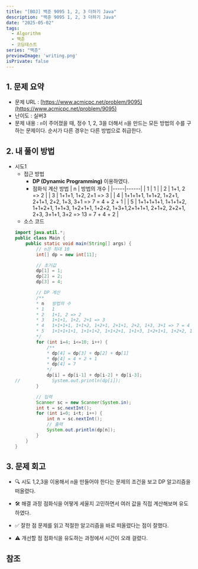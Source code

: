 ```yaml
---
title: "[BOJ] 백준 9095 1, 2, 3 더하기 Java"
description: "백준 9095 1, 2, 3 더하기 Java"
date: "2025-05-02"
tags:
  - Algorithm
  - 백준
  - 코딩테스트
series: "백준"
previewImage: 'writing.png'
isPrivate: false
---
```


## 1. 문제 요약
+ 문제 URL : [https://www.acmicpc.net/problem/9095](https://www.acmicpc.net/problem/9095)
+ 난이도 : 실버3
+ 문제 내용 :  `n`이 주어졌을 때, 정수 1, 2, 3을 더해서 `n`을 만드는 모든 방법의 수를 구하는 문제이다. 순서가 다른 경우는 다른 방법으로 취급한다.

## 2. 내 풀이 방법

+ 시도1
    + 접근 방법
        + **DP (Dynamic Programming)** 이용하였다.
        + 점화식 계산 방법
        | n   | 방법의 개수 |
        |-----|------|
        | 1   | 1   |
        | 2   | 1+1, 2 => 2   |
        | 3   | 1+1+1, 1+2, 2+1 => 3   |
        | 4   | 1+1+1+1, 1+1+2, 1+2+1, 2+1+1, 2+2, 1+3, 3+1 => 7 = 4 + 2 + 1   |
        | 5   | 1+1+1+1+1, 1+1+1+2, 1+1+2+1, 1+1+3, 1+2+1+1, 1+2+2, 1+3+1,2+1+1+1, 2+1+2, 2+2+1, 2+3, 3+1+1, 3+2 => 13 = 7 + 4 + 2   |
    + 소스 코드
    ```java
    import java.util.*;
    public class Main {
        public static void main(String[] args) {
            // n은 최대 10
            int[] dp = new int[11];

            // 초기값
            dp[1] = 1;
            dp[2] = 2;
            dp[3] = 4;

            // DP 계산
            /**
            * n   방법의 수
            * 1   1
            * 2   1+1, 2 => 2
            * 3   1+1+1, 1+2, 2+1 => 3
            * 4   1+1+1+1, 1+1+2, 1+2+1, 2+1+1, 2+2, 1+3, 3+1 => 7 = 4 + 2 + 1
            * 5   1+1+1+1+1, 1+1+1+2, 1+1+2+1, 1+1+3, 1+2+1+1, 1+2+2, 1+3+1,2+1+1+1, 2+1+2, 2+2+1, 2+3, 3+1+1, 3+2 => 13 = 7 + 4 + 2
            */
            for (int i=4; i<=10; i++) {
                /**
                * dp[4] = dp[3] + dp[2] + dp[1]
                * dp[4] = 4 + 2 + 1
                * dp[4] = 7
                */
                dp[i] = dp[i-1] + dp[i-2] + dp[i-3];
    //            System.out.println(dp[i]);
            }

            // 입력
            Scanner sc = new Scanner(System.in);
            int t = sc.nextInt();
            for (int i=0; i<t; i++) {
                int n = sc.nextInt();
                // 출력
                System.out.println(dp[n]);
            }
        }
    }
    ```

## 3. 문제 회고
+ 🔍 시도
1,2,3을 이용해서 n을 만들어야 한다는 문제의 조건을 보고 DP 알고리즘을 떠올렸다.

+ 🛠 해결 과정
점화식을 어떻게 세울지 고민하면서 여러 값을 직접 계산해보며 유도하였다.

+ ✅ 잘한 점
문제를 읽고 적절한 알고리즘을 바로 떠올렸다는 점이 잘했다.

+ ⚠ 개선할 점
점화식을 유도하는 과정에서 시간이 오래 걸렸다.

## 참조